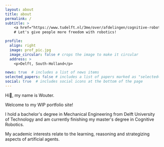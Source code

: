 ```yaml
---
layout: about
title: about
permalink: /
subtitle: >
    <a href="https://www.tudelft.nl/3me/over/afdelingen/cognitive-robotics-cor">MSc. Student Cognitive Robotics</a>. 
    # Let's give people more freedom with robotics!

profile:
  align: right
  image: prof_pic.jpg
  image_circular: false # crops the image to make it circular
  address: >
    <p>Delft, South-Holland</p>

news: true  # includes a list of news items
selected_papers: false # includes a list of papers marked as "selected={true}"
social: true  # includes social icons at the bottom of the page
---
```


Hi👋, my name is Wouter.

Welcome to my WIP portfolio site!


I hold a bachelor's degree in Mechanical Engineering from Delft University of Technology and am currently finishing my master's degree in Cognitive Robotics.

My academic interests relate to the learning, reasoning and strategizing aspects of artificial agents.